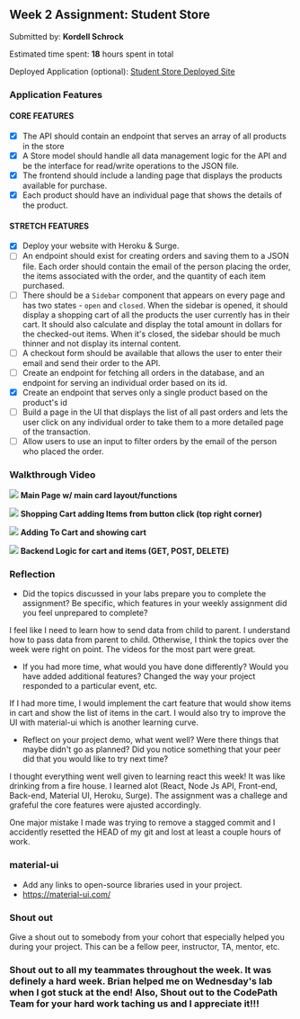 
## Week 2 Assignment: Student Store

Submitted by: **Kordell Schrock**

Estimated time spent: **18** hours spent in total

Deployed Application (optional): [Student Store Deployed Site](https://codepath-student-store.surge.sh/)

### Application Features

#### CORE FEATURES

- [X] The API should contain an endpoint that serves an array of all products in the store
- [X] A Store model should handle all data management logic for the API and be the interface for read/write operations to the JSON file.
- [X] The frontend should include a landing page that displays the products available for purchase.
- [X] Each product should have an individual page that shows the details of the product.

#### STRETCH FEATURES

- [X] Deploy your website with Heroku & Surge. 
- [ ] An endpoint should exist for creating orders and saving them to a JSON file. Each order should contain the email of the person placing the order, the items associated with the order, and the quantity of each item purchased.
- [ ] There should be a `Sidebar` component that appears on every page and has two states - `open` and `closed`. When the sidebar is opened, it should display a shopping cart of all the products the user currently has in their cart. It should also calculate and display the total amount in dollars for the checked-out items. When it's closed, the sidebar should be much thinner and not display its internal content.
- [ ] A checkout form should be available that allows the user to enter their email and send their order to the API.
- [ ] Create an endpoint for fetching all orders in the database, and an endpoint for serving an individual order based on its id.
- [x] Create an endpoint that serves only a single product based on the product's id
- [ ] Build a page in the UI that displays the list of all past orders and lets the user click on any individual order to take them to a more detailed page of the transaction.
- [ ] Allow users to use an input to filter orders by the email of the person who placed the order.

### Walkthrough Video

![](https://media.giphy.com/media/wJTe6Qe1pEK8zYnmCX/giphy.gif)
**Main Page w/ main card layout/functions**

![](https://media.giphy.com/media/f4WCOGZcMOfyMBevT6/giphy.gif)
**Shopping Cart adding Items from button click (top right corner)**

![](https://media.giphy.com/media/lJdT4D1y7tJsRHOUeC/giphy.gif)
**Adding To Cart and showing cart**

![](https://media.giphy.com/media/7NKPN6bo7BPwEwa1eK/giphy.gif)
**Backend Logic for cart and items (GET, POST, DELETE)**


### Reflection

* Did the topics discussed in your labs prepare you to complete the assignment? Be specific, which features in your weekly assignment did you feel unprepared to complete?

I feel like I need to learn how to send data from child to parent. I understand how to pass data from parent to child. Otherwise, I think the topics over the week were right on point. The videos for the most part were great. 

* If you had more time, what would you have done differently? Would you have added additional features? Changed the way your project responded to a particular event, etc.
  
If I had more time, I would implement the cart feature that would show items in cart and show the list of items in the cart. I would also try to improve the UI with material-ui which is another learning curve. 

* Reflect on your project demo, what went well? Were there things that maybe didn't go as planned? Did you notice something that your peer did that you would like to try next time?

I thought everything went well given to learning react this week! It was like drinking from a fire house. I learned alot (React, Node Js API, Front-end, Back-end, Material UI, Heroku, Surge). The assignment was a challege and grafeful the core features were ajusted accordingly. 

One major mistake I made was trying to remove a stagged commit and I accidently resetted the HEAD of my git and lost at least a couple hours of work. 

### material-ui

- Add any links to open-source libraries used in your project.
- https://material-ui.com/

### Shout out

Give a shout out to somebody from your cohort that especially helped you during your project. This can be a fellow peer, instructor, TA, mentor, etc.

### Shout out to all my teammates throughout the week. It was definely a hard week. Brian helped me on Wednesday's lab when I got stuck at the end! Also, Shout out to the CodePath Team for your hard work taching us and I appreciate it!!! 